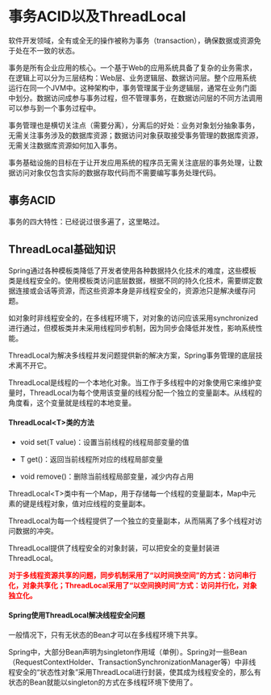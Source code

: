 # 事务ACID以及ThreadLocal

软件开发领域，全有或全无的操作被称为事务（transaction），确保数据或资源免于处在不一致的状态。

事务是所有企业应用的核心。一个基于Web的应用系统具备了复杂的业务需求，在逻辑上可以分为三层结构：Web层、业务逻辑层、数据访问层。整个应用系统运行在同一个JVM中。这种架构中，事务管理属于业务逻辑层，通常在业务门面中划分。数据访问成参与事务过程，但不管理事务，在数据访问层的不同方法调用可以参与到一个事务过程中。

事务管理也是横切关注点（需要分离），分离后的好处：业务对象划分抽象事务，无需关注事务涉及的数据库资源；数据访问对象获取接受事务管理的数据库资源，无需关注数据库资源如何加入事务。

事务基础设施的目标在于让开发应用系统的程序员无需关注底层的事务处理，让数据访问对象仅包含实际的数据存取代码而不需要编写事务处理代码。

## 事务ACID

事务的四大特性：已经说过很多遍了，这里略过。

## ThreadLocal基础知识

Spring通过各种模板类降低了开发者使用各种数据持久化技术的难度，这些模板类是线程安全的。使用模板类访问底层数据，根据不同的持久化技术，需要绑定数据连接或会话等资源，而这些资源本身是非线程安全的，资源池只是解决缓存问题。

如对象时非线程安全的，在多线程环境下，对对象的访问应该采用synchronized进行通过，但模板类并未采用线程同步机制，因为同步会降低并发性，影响系统性能。

ThreadLocal为解决多线程并发问题提供新的解决方案，Spring事务管理的底层技术离不开它。

ThreadLocal是线程的一个本地化对象。当工作于多线程中的对象使用它来维护变量时，ThreadLocal为每个使用该变量的线程分配一个独立的变量副本。从线程的角度看，这个变量就是线程的本地变量。

#### ThreadLocal&lt;T&gt;类的方法

- void set(T value)：设置当前线程的线程局部变量的值

- T get()：返回当前线程所对应的线程局部变量

- void remove()：删除当前线程局部变量，减少内存占用

ThreadLocal&lt;T&gt;类中有一个Map，用于存储每一个线程的变量副本，Map中元素的键是线程对象，值对应线程的变量副本。

ThreadLocal为每一个线程提供了一个独立的变量副本，从而隔离了多个线程对访问数据的冲突。

ThreadLocal提供了线程安全的对象封装，可以把安全的变量封装进ThreadLocal。

<font color="red">**对于多线程资源共享的问题，同步机制采用了“以时间换空间”的方式：访问串行化，对象共享化；ThreadLocal采用了“以空间换时间”方式：访问并行化，对象独立化。**</font>

#### Spring使用ThreadLocal解决线程安全问题

一般情况下，只有无状态的Bean才可以在多线程环境下共享。

Spring中，大部分Bean声明为singleton作用域（单例）。Spring对一些Bean（RequestContextHolder、TransactionSynchronizationManager等）中非线程安全的“状态性对象”采用ThreadLocal进行封装，使其成为线程安全的，那么有状态的Bean就能以singleton的方式在多线程环境下使用了。
